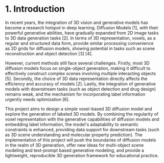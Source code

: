 # 1. Introduction

In recent years, the integration of 3D vision and generative models has become a research hotspot in deep learning. Diffusion Models [1], with their powerful generative abilities, have gradually expanded from 2D image tasks to 3D data generation tasks [2]. In terms of 3D representation, voxels, as a regular and structured data form, provide similar processing convenience as 2D grids for diffusion models, showing potential in tasks such as scene reconstruction and object detection [3] [4].

However, current methods still face several challenges. Firstly, most 3D diffusion models focus on single-object generation, making it difficult to effectively construct complex scenes involving multiple interacting objects [5]. Secondly, the choice of 3D data representation directly affects the efficiency and accuracy of models [2]. Lastly, the integration of generative models with downstream tasks (such as object detection and drug design) remains weak, and the mechanism for incorporating label information urgently needs optimization [6].

This project aims to design a simple voxel-based 3D diffusion model and explore the generation of labeled 3D models. By combining the regularity of voxel representation with the generative capabilities of diffusion models and embedding label information, the model's adaptability to semantic constraints is enhanced, providing data support for downstream tasks (such as 3D scene understanding and molecular property prediction). The implementation of this project will push the boundaries of diffusion models in the realm of 3D generation, offer new ideas for multi-object scene modeling and text-prompt based generative modeling, and provide a lightweight, reproducible 3D generation framework for educational practice.